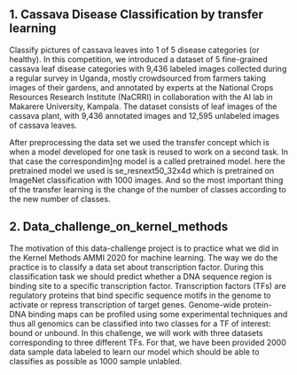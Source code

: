 ## 1.  Cassava Disease Classification by transfer learning
Classify pictures of cassava leaves into 1 of 5 disease categories (or healthy).
In this competition, we introduced a dataset of 5 fine-grained cassava leaf disease categories with 9,436 labeled images collected during a regular survey in Uganda, mostly crowdsourced from farmers taking images of their gardens, and annotated by experts at the National Crops Resources Research Institute (NaCRRI) in collaboration with the AI lab in Makarere University, Kampala.
The dataset consists of leaf images of the cassava plant, with 9,436 annotated images and 12,595 unlabeled images of cassava leaves.

After preprocessing the data set we used the transfer concept which is when a model developed for one task is reused to work on a second task. In that case the correspondim]ng model is a called pretrained model.
here the pretrained model we used is se_resnext50_32x4d which is pretrained on ImageNet classification  with 1000 images. And so the most important thing of the transfer learning is the change of the number of classes according to the new number of classes. 



## 2.  Data_challenge_on_kernel_methods

The motivation of this data-challenge project is to practice what we did in the Kernel Methods AMMI 2020 for machine learning.
The way we do the practice is to classify a data set about transcription factor. During this classification task we should predict whether a DNA sequence region 
is binding site to a specific transcription factor.
Transcription factors (TFs) are regulatory proteins that bind specific sequence motifs in the genome to activate or repress transcription of target genes.
Genome-wide protein-DNA binding maps can be profiled using some experimental techniques and thus all genomics can be classified into two classes for a TF of interest: 
bound or unbound.
In this challenge, we will work with three datasets corresponding to three different TFs.
For that, we have been provided 2000 data sample data labeled to learn our model which should be able to classifies as possible as 1000 sample unlabled.
